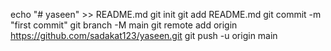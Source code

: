 echo "# yaseen" >> README.md
git init
git add README.md
git commit -m "first commit"
git branch -M main
git remote add origin https://github.com/sadakat123/yaseen.git
git push -u origin main
